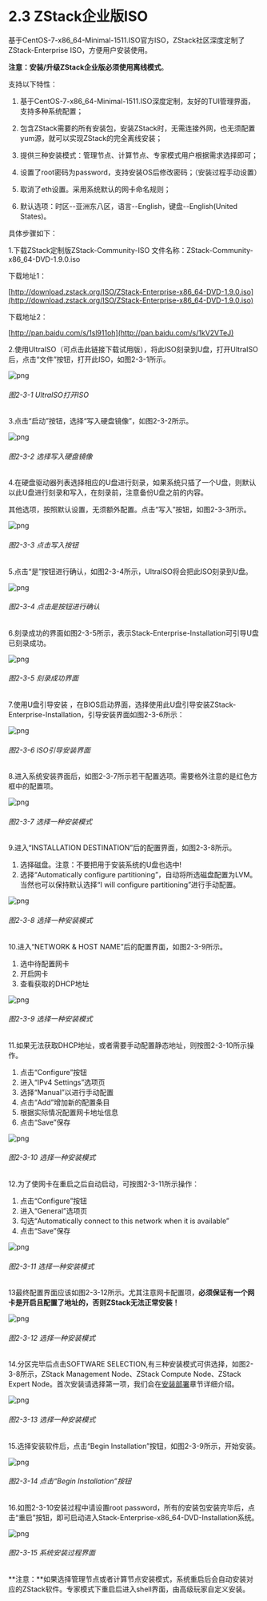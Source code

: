 # 2.3 ZStack企业版ISO

基于CentOS-7-x86_64-Minimal-1511.ISO官方ISO，ZStack社区深度定制了ZStack-Enterprise ISO，方便用户安装使用。

**注意：**安装/升级ZStack企业版必须使用**离线模式**。

支持以下特性：

1. 基于CentOS-7-x86_64-Minimal-1511.ISO深度定制，友好的TUI管理界面，支持多种系统配置；

2. 包含ZStack需要的所有安装包，安装ZStack时，无需连接外网，也无须配置yum源，就可以实现ZStack的完全离线安装；

3. 提供三种安装模式：管理节点、计算节点、专家模式用户根据需求选择即可；

4. 设置了root密码为password，支持安装OS后修改密码；（安装过程手动设置）

5. 取消了eth设置。采用系统默认的网卡命名规则；

6. 默认选项：时区--亚洲东八区，语言--English，键盘--English(United States)。

具体步骤如下：

1.下载ZStack定制版ZStack-Community-ISO
文件名称：ZStack-Community-x86_64-DVD-1.9.0.iso

下载地址1：

[http://download.zstack.org/ISO/ZStack-Enterprise-x86_64-DVD-1.9.0.iso](http://download.zstack.org/ISO/ZStack-Enterprise-x86_64-DVD-1.9.0.iso)

下载地址2：

[http://pan.baidu.com/s/1sl911oh](http://pan.baidu.com/s/1kV2VTeJ)

2.使用UltraISO（可点击此链接下载试用版），将此ISO刻录到U盘，打开UltraISO后，点击“文件”按钮，打开此ISO，如图2-3-1所示。

![png](../images/2-3-1.png "图2-3-1 UltraISO打开ISO")
###### 图2-3-1 UltraISO打开ISO 
  
3.点击“启动”按钮，选择“写入硬盘镜像”，如图2-3-2所示。

![png](../images/2-3-2.png "图2-3-1 选择写入硬盘镜像")
###### 图2-3-2 选择写入硬盘镜像
 

4.在硬盘驱动器列表选择相应的U盘进行刻录，如果系统只插了一个U盘，则默认以此U盘进行刻录和写入，在刻录前，注意备份U盘之前的内容。

其他选项，按照默认设置，无须额外配置。点击“写入”按钮，如图2-3-3所示。

![png](../images/2-3-3.png "图2-3-3 点击写入按钮")
###### 图2-3-3 点击写入按钮

5.点击“是”按钮进行确认，如图2-3-4所示，UltraISO将会把此ISO刻录到U盘。

![png](../images/2-3-4.png "图2-3-4 点击是按钮进行确认")
###### 图2-3-4 点击是按钮进行确认

6.刻录成功的界面如图2-3-5所示，表示Stack-Enterprise-Installation可引导U盘已刻录成功。

![png](../images/2-3-5.png "图2-3-5 刻录成功界面") 
###### 图2-3-5 刻录成功界面

7.使用U盘引导安装 ，在BIOS启动界面，选择使用此U盘引导安装ZStack-Enterprise-Installation，引导安装界面如图2-3-6所示：

![png](../images/2-3-6.png "图2-3-6 ISO引导安装界面") 
###### 图2-3-6 ISO引导安装界面

8.进入系统安装界面后，如图2-3-7所示若干配置选项。需要格外注意的是红色方框中的配置项。

![png](../images/2-3-7.png "图2-3-7 选择一种安装模式") 
###### 图2-3-7 选择一种安装模式

9.进入“INSTALLATION DESTINATION”后的配置界面，如图2-3-8所示。
1. 选择磁盘。注意：不要把用于安装系统的U盘也选中!
2. 选择“Automatically configure partitioning”，自动将所选磁盘配置为LVM。当然也可以保持默认选择“I will configure partitioning”进行手动配置。

![png](../images/2-3-8.png "图2-3-8 选择一种安装模式") 
###### 图2-3-8 选择一种安装模式

10.进入“NETWORK & HOST NAME”后的配置界面，如图2-3-9所示。
1. 选中待配置网卡
2. 开启网卡
3. 查看获取的DHCP地址

![png](../images/2-3-9.png "图2-3-9 选择一种安装模式") 
###### 图2-3-9 选择一种安装模式


11.如果无法获取DHCP地址，或者需要手动配置静态地址，则按图2-3-10所示操作。
1. 点击“Configure”按钮
2. 进入“IPv4 Settings”选项页
3. 选择“Manual”以进行手动配置
4. 点击“Add”增加新的配置条目
5. 根据实际情况配置网卡地址信息
6. 点击“Save”保存

![png](../images/2-3-10.png "图2-3-10 选择一种安装模式") 
###### 图2-3-10 选择一种安装模式

12.为了使网卡在重启之后自动启动，可按图2-3-11所示操作：
1. 点击“Configure”按钮
2. 进入“General”选项页
3. 勾选“Automatically connect to this network when it is available”
4. 点击“Save”保存

![png](../images/2-3-11.png "图2-3-11 选择一种安装模式") 
###### 图2-3-11 选择一种安装模式

13最终配置界面应该如图2-3-12所示。尤其注意网卡配置项，**必须保证有一个网卡是开启且配置了地址的，否则ZStack无法正常安装！**

![png](../images/2-3-12.png "图2-3-12 选择一种安装模式") 
###### 图2-3-12 选择一种安装模式


14.分区完毕后点击SOFTWARE SELECTION,有三种安装模式可供选择，如图2-3-8所示，ZStack Management Node、ZStack Compute Node、ZStack Expert Node。首次安装请选择第一项，我们会在[安装部署](/install/README.md)章节详细介绍。

![png](../images/2-3-13.png "图2-3-13 选择一种安装模式") 
###### 图2-3-13 选择一种安装模式

15.选择安装软件后，点击“Begin Installation”按钮，如图2-3-9所示，开始安装。

![png](../images/2-3-14.png "图2-3-14  点击“Begin Installation”按钮") 
###### 图2-3-14 点击“Begin Installation”按钮

16.如图2-3-10安装过程中请设置root password，所有的安装包安装完毕后，点击“重启”按钮，即可启动进入Stack-Enterprise-x86_64-DVD-Installation系统。

![png](../images/2-3-15.png "图2-3-15 系统安装过程界面") 
###### 图2-3-15 系统安装过程界面

**注意：**如果选择管理节点或者计算节点安装模式，系统重启后会自动安装对应的ZStack软件。专家模式下重启后进入shell界面，由高级玩家自定义安装。


